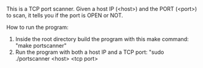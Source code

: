 This is a TCP port scanner. Given a host IP (\<host\>) and the PORT (\<port\>) to scan, it tells you if the port is OPEN or NOT.

How to run the program:
1. Inside the root directory build the program with this make command: "make portscanner"
2. Run the program with both a host IP and a TCP port: "sudo ./portscanner \<host\> \<tcp port\>
